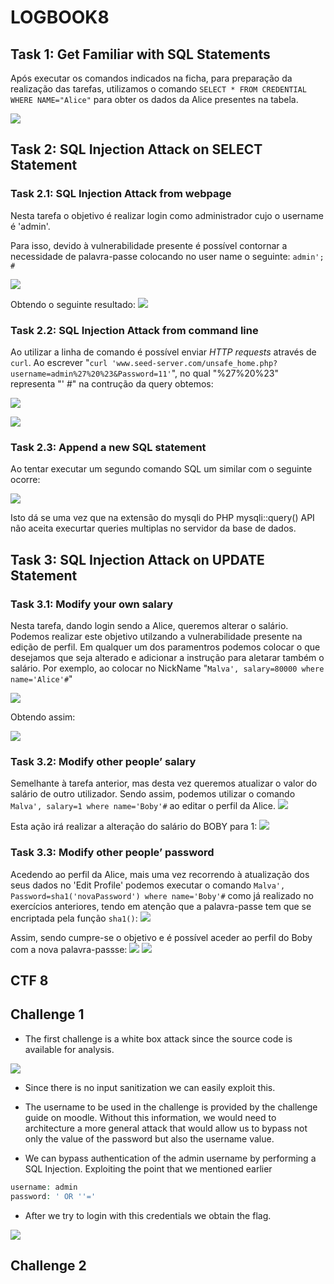 # LOGBOOK8


## Task 1: Get Familiar with SQL Statements


Após executar os comandos indicados na ficha, para preparação da realização das tarefas, utilizamos o comando `SELECT * FROM CREDENTIAL WHERE NAME="Alice"` para obter os dados da Alice presentes na tabela.

![](images/SQL_injection/Task1.png)


## Task 2: SQL Injection Attack on SELECT Statement

### Task 2.1: SQL Injection Attack from webpage

Nesta tarefa o objetivo é realizar login como administrador cujo o username é 'admin'.

Para isso, devido à vulnerabilidade presente é possível contornar a necessidade de palavra-passe colocando no user name o seguinte: `admin'; #`

![](images/SQL_injection/task2.1.png)

Obtendo o seguinte resultado:
![](images/SQL_injection/resultado.png)


### Task 2.2: SQL Injection Attack from command line

Ao utilizar a linha de comando é possível enviar *HTTP requests* através de `curl`.
Ao escrever "`curl 'www.seed-server.com/unsafe_home.php?username=admin%27%20%23&Password=11'`", no qual "%27%20%23" representa "' #" na contrução da query obtemos:

![](images/SQL_injection/task2.2.png)

![](images/SQL_injection/task2.2_result.png)


### Task 2.3: Append a new SQL statement

 Ao tentar executar um segundo comando SQL um similar com o seguinte ocorre:

![](images/SQL_injection/task2.3_failed.png)

Isto dá se uma vez que na extensão do mysqli do PHP mysqli::query() API não aceita execurtar queries multiplas no servidor da base de dados. 

## Task 3: SQL Injection Attack on UPDATE Statement

### Task 3.1: Modify your own salary

Nesta tarefa, dando login sendo a Alice, queremos alterar o salário.
Podemos realizar este objetivo utilzando a vulnerabilidade presente na edição de perfil.
Em qualquer um dos paramentros podemos colocar o que desejamos que seja alterado e adicionar a instrução para aletarar também o salário.
Por exemplo, ao colocar no NickName "`Malva', salary=80000 where name='Alice'#`" 

![](images/SQL_injection/injection.png)

Obtendo assim:

![](images/SQL_injection/alice_salary.png)



### Task 3.2: Modify other people’ salary

Semelhante à tarefa anterior, mas desta vez queremos atualizar o valor do salário de outro utilizador. Sendo assim, podemos utilizar o comando `Malva', salary=1 where name='Boby'#` ao editar o perfil da Alice.
![](images/SQL_injection/bob_salary_update.png)

Esta ação irá realizar a alteração do salário do BOBY para 1:
![](images/SQL_injection/boby_salary.png)

### Task 3.3: Modify other people’ password

Acedendo ao perfil da Alice, mais uma vez recorrendo à atualização dos seus dados no 'Edit Profile' podemos executar o comando `Malva', Password=sha1('novaPassword') where name='Boby'#` como já realizado no exercícios anteriores, tendo em atenção que a palavra-passe tem que se encriptada pela função `sha1()`:
![](images/SQL_injection/task3.3.png)

Assim, sendo cumpre-se o objetivo e é possível aceder ao perfil do Boby com a nova palavra-passse:
![](images/SQL_injection/boby_pass.png)
![](images/SQL_injection/password_alterada.png)
## CTF 8


## Challenge 1

- The first challenge is a white box attack since the source code is available for analysis.

![](/images/week8/ctf-desafio1-query-vscode.jpg)

- Since there is no input sanitization we can easily exploit this.

- The username to be used in the challenge is provided by the challenge guide on moodle. Without this information, we would need to architecture a more general attack that would allow us to bypass not only the value of the password but also the username value.

- We can bypass authentication of the admin username by performing a SQL Injection. Exploiting the point that we mentioned earlier


```php
username: admin
password: ' OR ''=' 
```

- After we try to login with this credentials we obtain the flag.

![](/images/week8/ctf-desafio1-flag.jpg)



## Challenge 2
